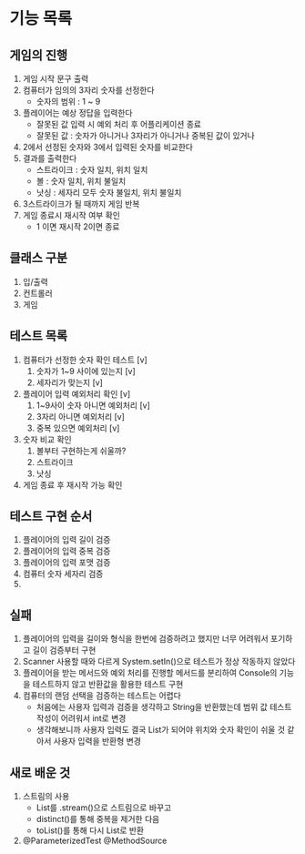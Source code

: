 # 기능 목록

## 게임의 진행
1. 게임 시작 문구 출력
2. 컴퓨터가 임의의 3자리 숫자를 선정한다
   - 숫자의 범위 : 1 ~ 9
3. 플레이어는 예상 정답을 입력한다
   - 잘못된 값 입력 시 예외 처리 후 어플리케이션 종료
   - 잘못된 값 : 숫자가 아니거나 3자리가 아니거나 중복된 값이 있거나
4. 2에서 선정된 숫자와 3에서 입력된 숫자를 비교한다
5. 결과를 출력한다
   - 스트라이크 : 숫자 일치, 위치 일치
   - 볼 : 숫자 일치, 위치 불일치
   - 낫싱 : 세자리 모두 숫자 불일치, 위치 불일치
6. 3스트라이크가 될 때까지 게임 반복
7. 게임 종료시 재시작 여부 확인
   - 1 이면 재시작 2이면 종료

## 클래스 구분
1. 입/출력
2. 컨트롤러
3. 게임

## 테스트 목록
1. 컴퓨터가 선정한 숫자 확인 테스트 [v]
   1. 숫자가 1~9 사이에 있는지 [v]
   2. 세자리가 맞는지 [v]
2. 플레이어 입력 예외처리 확인 [v]
   1. 1~9사이 숫자 아니면 예외처리 [v]
   2. 3자리 아니면 예외처리 [v]
   3. 중복 있으면 예외처리 [v]
3. 숫자 비교 확인
   1. 볼부터 구현하는게 쉬울까?
   2. 스트라이크
   3. 낫싱
4. 게임 종료 후 재시작 가능 확인

## 테스트 구현 순서
1. 플레이어의 입력 길이 검증
2. 플레이어의 입력 중복 검증
3. 플레이어의 입력 포맷 검증
4. 컴퓨터 숫자 세자리 검증
5. 

## 실패
1. 플레이어의 입력을 길이와 형식을 한번에 검증하려고 했지만 너무 어려워서 포기하고 길이 검증부터 구현
2. Scanner 사용할 때와 다르게 System.setIn()으로 테스트가 정상 작동하지 않았다
3. 플레이어을 받는 메서드와 예외 처리를 진행할 메서드를 분리하여 Console의 기능을 테스트하지 않고 반환값을 활용한 테스트 구현
4. 컴퓨터의 랜덤 선택을 검증하는 테스트는 어렵다
   - 처음에는 사용자 입력과 검증을 생각하고 String을 반환했는데 범위 값 테스트 작성이 어려워서 int로 변경
   - 생각해보니까 사용자 입력도 결국 List가 되어야 위치와 숫자 확인이 쉬울 것 같아서 사용자 입력을 반환형 변경

## 새로 배운 것
1. 스트림의 사용
   - List를 .stream()으로 스트림으로 바꾸고 
   - distinct()를 통해 중복을 제거한 다음 
   - toList()를 통해 다시 List로 반환
2. @ParameterizedTest
   @MethodSource

